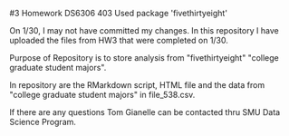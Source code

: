 #3 Homework
DS6306 403
Used package 'fivethirtyeight'

On 1/30, I may not have committed my changes.   In this repository I have uploaded the files from HW3 that were completed on 1/30.   

Purpose of Repository is to store analysis from "fivethirtyeight" "college graduate student majors".

In repository are the RMarkdown script, HTML file and the data from "college graduate student majors" in file_538.csv.

If there are any questions Tom Gianelle can be contacted thru SMU Data Science Program.   

